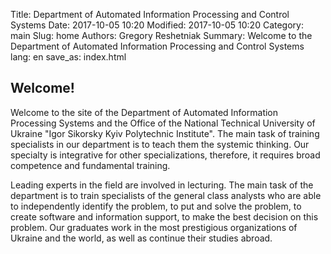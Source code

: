 Title: Department of Automated Information Processing and Control Systems
Date: 2017-10-05 10:20
Modified: 2017-10-05 10:20
Category: main
Slug: home
Authors: Gregory Reshetniak
Summary: Welcome to the Department of Automated Information Processing and Control Systems
lang: en
save_as: index.html

## Welcome!

Welcome to the site of the Department of Automated Information Processing Systems and the Office of the National Technical University of Ukraine "Igor Sikorsky Kyiv Polytechnic Institute". The main task of training specialists in our department is to teach them the systemic thinking. Our specialty is integrative for other specializations, therefore, it requires broad competence and fundamental training.

Leading experts in the field are involved in lecturing. The main task of the department is to train specialists of the general class analysts who are able to independently identify the problem, to put and solve the problem, to create software and information support, to make the best decision on this problem. Our graduates work in the
most prestigious organizations of Ukraine and the world, as well as continue their studies abroad.
